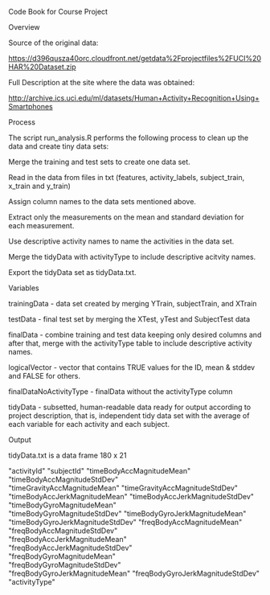 Code Book for Course Project

Overview

Source of the original data:

https://d396qusza40orc.cloudfront.net/getdata%2Fprojectfiles%2FUCI%20HAR%20Dataset.zip

Full Description at the site where the data was obtained:

http://archive.ics.uci.edu/ml/datasets/Human+Activity+Recognition+Using+Smartphones

Process

The script run_analysis.R performs the following process to clean up the data and create tiny data sets:

Merge the training and test sets to create one data set.

Read in the data from files in txt (features, activity_labels, subject_train, x_train and y_train)

Assign column names to the data sets mentioned above.

Extract only the measurements on the mean and standard deviation for each measurement.

Use descriptive activity names to name the activities in the data set. 

Merge the tidyData with activityType to include descriptive acitvity names.

Export the tidyData set as tidyData.txt.

Variables

trainingData - data set created by merging YTrain, subjectTrain, and XTrain

testData - final test set by merging the XTest, yTest and SubjectTest data

finalData - combine training and test data keeping only desired columns and after that, merge with the activityType table to include descriptive activity names.

logicalVector - vector that contains TRUE values for the ID, mean & stddev and FALSE for others.

finalDataNoActivityType - finalData without the activityType column

tidyData - subsetted, human-readable data ready for output according to project description, that is, independent tidy data set with the average of each variable for each activity and each subject.

Output

tidyData.txt is a data frame 180 x 21

"activityId"
"subjectId"
"timeBodyAccMagnitudeMean"       
"timeBodyAccMagnitudeStdDev"      
"timeGravityAccMagnitudeMean"     "timeGravityAccMagnitudeStdDev"  
"timeBodyAccJerkMagnitudeMean"    "timeBodyAccJerkMagnitudeStdDev"  
"timeBodyGyroMagnitudeMean"      
"timeBodyGyroMagnitudeStdDev"     "timeBodyGyroJerkMagnitudeMean"   "timeBodyGyroJerkMagnitudeStdDev"
"freqBodyAccMagnitudeMean"        
"freqBodyAccMagnitudeStdDev"      
"freqBodyAccJerkMagnitudeMean"   
"freqBodyAccJerkMagnitudeStdDev"  
"freqBodyGyroMagnitudeMean"       
"freqBodyGyroMagnitudeStdDev"    
"freqBodyGyroJerkMagnitudeMean"   "freqBodyGyroJerkMagnitudeStdDev" 
"activityType"     